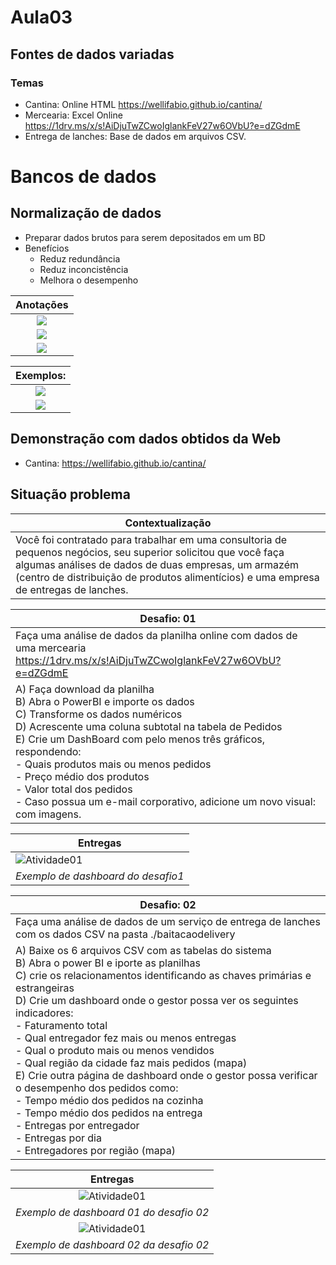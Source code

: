 # Aula03

## Fontes de dados variadas
### Temas
- Cantina: Online HTML https://wellifabio.github.io/cantina/
- Mercearia: Excel Online https://1drv.ms/x/s!AiDjuTwZCwoIglankFeV27w6OVbU?e=dZGdmE
- Entrega de lanches: Base de dados em arquivos CSV.

# Bancos de dados
## Normalização de dados
- Preparar dados brutos para serem depositados em um BD
- Benefícios
	- Reduz redundância
	- Reduz inconcistência
	- Melhora o desempenho

|Anotações|
|:-:|
|<img src="lousa01.jpg">|
|<img src="lousa02.jpg">|
|<img src="lousa03.jpg">|

|Exemplos:|
|:-:|
|<img src="dados_compras.png">|
|<img src="der_compras.png">|

## Demonstração com dados obtidos da Web
- Cantina: https://wellifabio.github.io/cantina/

## Situação problema
|Contextualização|
|-|
|Você foi contratado para trabalhar em uma consultoria de pequenos negócios, seu superior solicitou que você faça algumas análises de dados de duas empresas, um armazém (centro de distribuição de produtos alimentícios) e uma empresa de entregas de lanches.|

|Desafio: 01|
|-|
|Faça uma análise de dados da planilha online com dados de uma mercearia  https://1drv.ms/x/s!AiDjuTwZCwoIglankFeV27w6OVbU?e=dZGdmE|
|A) Faça download da planilha<br>B) Abra o PowerBI e importe os dados<br>C) Transforme os dados numéricos<br>D) Acrescente uma coluna subtotal na tabela de Pedidos<br>E) Crie um DashBoard com pelo menos três gráficos, respondendo:<br>- Quais produtos mais ou menos pedidos<br>- Preço médio dos produtos<br>- Valor total dos pedidos<br>- Caso possua um e-mail corporativo, adicione um novo visual: com imagens.|

|Entregas|
|-|
|![Atividade01](./atvd1.png)|
|<i>Exemplo de dashboard do desafio1</i>|

|Desafio: 02|
|-|
|Faça uma análise de dados de um serviço de entrega de lanches com os dados CSV na pasta ./baitacaodelivery|
|A) Baixe os 6 arquivos CSV com as tabelas do sistema<br> B) Abra o power BI e iporte as planilhas<br>C) crie os relacionamentos identificando as chaves primárias e estrangeiras<br>D) Crie um dashboard onde o gestor possa ver os seguintes indicadores:<br>- Faturamento total<br>- Qual entregador fez mais ou menos entregas<br>- Qual o produto mais ou menos vendidos<br>- Qual região da cidade faz mais pedidos (mapa)<br>E) Crie outra página de dashboard onde o gestor possa verificar o desempenho dos pedidos como:<br>- Tempo médio dos pedidos na cozinha<br>- Tempo médio dos pedidos na entrega<br>- Entregas por entregador<br>- Entregas por dia<br>- Entregadores por região (mapa)|

|Entregas|
|:-:|
|![Atividade01](./atvd2.png)|
|<i>Exemplo de dashboard 01 do desafio 02</i>|
|![Atividade01](./atvd3.png)|
|<i>Exemplo de dashboard 02 da desafio 02</i>|